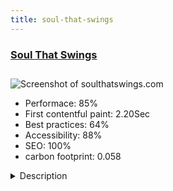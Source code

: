 ```yaml
---
title: soul-that-swings
---
```


<div style="height: 3rem">
  <a href="http://www.soulthatswings.com"><h3>Soul That Swings</h3></a>
</div>
<img loading="lazy" src="/images/thumbs/soulthatswings.com.jpg" alt="Screenshot of soulthatswings.com" />
<ul>
  <li>Performace: 85%</li>
  <li>
    First contentful paint:
    2.20Sec
  </li>
  <li>Best practices: 64%</li>
  <li>Accessibility: 88%</li>
  <li>SEO: 100%</li>
  <li>carbon footprint: 0.058</li>
</ul>
<details>
  <summary>Description</summary>
  <p>Soul That Swings are a UK function band and wedding band performing a wide selection of music ranging from swing and jazz, to soul, Motown and contemporary pop songs. The band have extensive experience performing at some of the most prestigious venues in the UK for high profile clients such as Adobe.The Soul That Swings website uses a custom built responsive template from Bands For Hire. 

With simple to use navigation and layout, the website showcases the band with Youtube video, Soundcloud playlist and reviews.</p>
</details>

